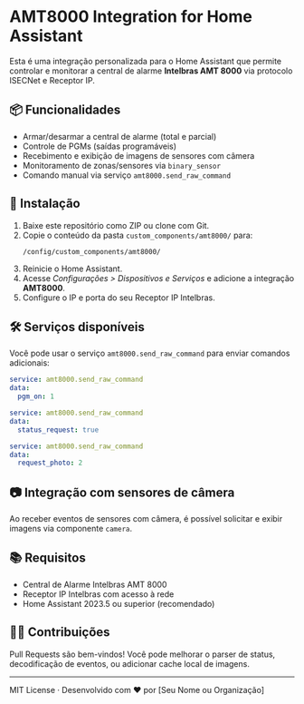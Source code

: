 
# AMT8000 Integration for Home Assistant

Esta é uma integração personalizada para o Home Assistant que permite controlar e monitorar a central de alarme **Intelbras AMT 8000** via protocolo ISECNet e Receptor IP.

## 📦 Funcionalidades

- Armar/desarmar a central de alarme (total e parcial)
- Controle de PGMs (saídas programáveis)
- Recebimento e exibição de imagens de sensores com câmera
- Monitoramento de zonas/sensores via `binary_sensor`
- Comando manual via serviço `amt8000.send_raw_command`

## 🚀 Instalação

1. Baixe este repositório como ZIP ou clone com Git.
2. Copie o conteúdo da pasta `custom_components/amt8000/` para:
   ```
   /config/custom_components/amt8000/
   ```
3. Reinicie o Home Assistant.
4. Acesse *Configurações > Dispositivos e Serviços* e adicione a integração **AMT8000**.
5. Configure o IP e porta do seu Receptor IP Intelbras.

## 🛠️ Serviços disponíveis

Você pode usar o serviço `amt8000.send_raw_command` para enviar comandos adicionais:

```yaml
service: amt8000.send_raw_command
data:
  pgm_on: 1
```

```yaml
service: amt8000.send_raw_command
data:
  status_request: true
```

```yaml
service: amt8000.send_raw_command
data:
  request_photo: 2
```

## 📷 Integração com sensores de câmera

Ao receber eventos de sensores com câmera, é possível solicitar e exibir imagens via componente `camera`.

## 📚 Requisitos

- Central de Alarme Intelbras AMT 8000
- Receptor IP Intelbras com acesso à rede
- Home Assistant 2023.5 ou superior (recomendado)

## 👨‍💻 Contribuições

Pull Requests são bem-vindos! Você pode melhorar o parser de status, decodificação de eventos, ou adicionar cache local de imagens.

---

MIT License · Desenvolvido com ❤️ por [Seu Nome ou Organização]
